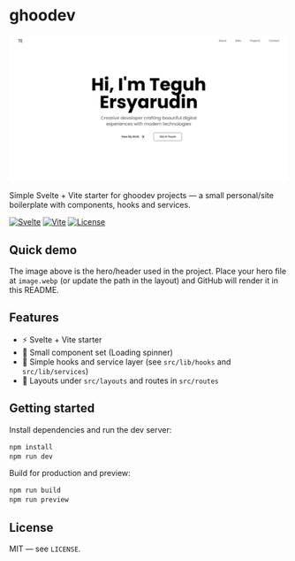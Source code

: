 # ghoodev

![Hero](image.webp)

Simple Svelte + Vite starter for ghoodev projects — a small personal/site boilerplate with components, hooks and services.

<!-- Badges -->
[![Svelte](https://img.shields.io/badge/Svelte-FF3E00?style=flat&logo=svelte&logoColor=white)](https://svelte.dev) [![Vite](https://img.shields.io/badge/Vite-646cff?style=flat&logo=vite&logoColor=white)](https://vitejs.dev) [![License](https://img.shields.io/badge/license-MIT-blue.svg)](./LICENSE)

## Quick demo

The image above is the hero/header used in the project. Place your hero file at `image.webp` (or update the path in the layout) and GitHub will render it in this README.

## Features

- ⚡ Svelte + Vite starter
- 🧩 Small component set (Loading spinner)
- 🔌 Simple hooks and service layer (see `src/lib/hooks` and `src/lib/services`)
- 🧭 Layouts under `src/layouts` and routes in `src/routes`

## Getting started

Install dependencies and run the dev server:

```bash
npm install
npm run dev
```

Build for production and preview:

```bash
npm run build
npm run preview
```

## License

MIT — see `LICENSE`.